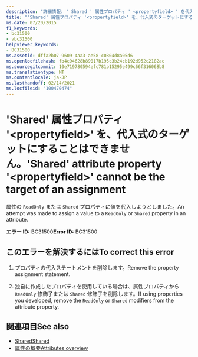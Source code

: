 ```yaml
---
description: "詳細情報: ' Shared ' 属性プロパティ ' <propertyfield> ' を代入式のターゲットにすることはできません"
title: "'Shared' 属性プロパティ '<propertyfield>' を、代入式のターゲットにすることはできません。"
ms.date: 07/20/2015
f1_keywords:
- bc31500
- vbc31500
helpviewer_keywords:
- BC31500
ms.assetid: dffa2b07-9609-4aa3-ae58-c0804d8a05d6
ms.openlocfilehash: fb4c94628b89017b195c3b24cb192d952c2182ac
ms.sourcegitcommit: 10e719780594efc781b15295e499c66f316068b8
ms.translationtype: MT
ms.contentlocale: ja-JP
ms.lasthandoff: 02/14/2021
ms.locfileid: "100470474"
---
```

# <a name="shared-attribute-property-propertyfield-cannot-be-the-target-of-an-assignment"></a><span data-ttu-id="7c14e-103">'Shared' 属性プロパティ '\<propertyfield>' を、代入式のターゲットにすることはできません。</span><span class="sxs-lookup"><span data-stu-id="7c14e-103">'Shared' attribute property '\<propertyfield>' cannot be the target of an assignment</span></span>

<span data-ttu-id="7c14e-104">属性の `ReadOnly` または `Shared` プロパティに値を代入しようとしました。</span><span class="sxs-lookup"><span data-stu-id="7c14e-104">An attempt was made to assign a value to a `ReadOnly` or `Shared` property in an attribute.</span></span>  
  
 <span data-ttu-id="7c14e-105">**エラー ID:** BC31500</span><span class="sxs-lookup"><span data-stu-id="7c14e-105">**Error ID:** BC31500</span></span>  
  
## <a name="to-correct-this-error"></a><span data-ttu-id="7c14e-106">このエラーを解決するには</span><span class="sxs-lookup"><span data-stu-id="7c14e-106">To correct this error</span></span>  
  
1. <span data-ttu-id="7c14e-107">プロパティの代入ステートメントを削除します。</span><span class="sxs-lookup"><span data-stu-id="7c14e-107">Remove the property assignment statement.</span></span>  
  
2. <span data-ttu-id="7c14e-108">独自に作成したプロパティを使用している場合は、属性プロパティから `ReadOnly` 修飾子または `Shared` 修飾子を削除します。</span><span class="sxs-lookup"><span data-stu-id="7c14e-108">If using properties you developed, remove the `ReadOnly` or `Shared` modifiers from the attribute property.</span></span>  
  
## <a name="see-also"></a><span data-ttu-id="7c14e-109">関連項目</span><span class="sxs-lookup"><span data-stu-id="7c14e-109">See also</span></span>

- [<span data-ttu-id="7c14e-110">Shared</span><span class="sxs-lookup"><span data-stu-id="7c14e-110">Shared</span></span>](../language-reference/modifiers/shared.md)
- [<span data-ttu-id="7c14e-111">属性の概要</span><span class="sxs-lookup"><span data-stu-id="7c14e-111">Attributes overview</span></span>](../programming-guide/concepts/attributes/index.md)
